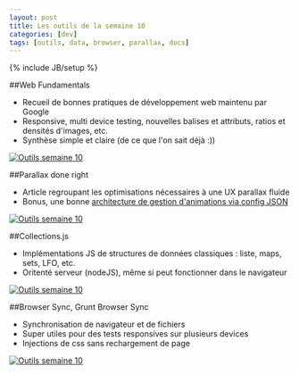 ```yaml
---
layout: post
title: Les outils de la semaine 10
categories: [dev]
tags: [outils, data, browser, parallax, docs]
---
```

{% include JB/setup %}

##Web Fundamentals
- Recueil de bonnes pratiques de développement web maintenu par Google
- Responsive, multi device testing, nouvelles balises et attributs, ratios et densités d'images, etc.
- Synthèse simple et claire (de ce que l'on sait déjà :))

[![Outils semaine 10](http://haveidols.com/grabs/Screen%20Shot%202014-06-23%20at%2011.10.33.png)](https://developers.google.com/web/fundamentals)

##Parallax done right
- Article regroupant les optimisations nécessaires à une UX parallax fluide
- Bonus, une bonne [architecture de gestion d'animations via config JSON](https://github.com/dhg/davegamache/blob/master/parallax/js/picasso.js#L19)

[![Outils semaine 10](http://haveidols.com/grabs/Screen%20Shot%202014-06-23%20at%2011.14.03.png)](https://medium.com/@dhg/82ced812e61c)

##Collections.js
- Implémentations JS de structures de données classiques : liste, maps, sets, LFO, etc.
- Oritenté serveur (nodeJS), même si peut fonctionner dans le navigateur

[![Outils semaine 10](http://haveidols.com/grabs/Screen%20Shot%202014-06-23%20at%2011.18.57.png)](http://www.collectionsjs.com)

##Browser Sync, Grunt Browser Sync
- Synchronisation de navigateur et de fichiers
- Super utiles pour des tests responsives sur plusieurs devices
- Injections de css sans rechargement de page

[![Outils semaine 10](http://haveidols.com/grabs/Screen%20Shot%202014-06-23%20at%2011.38.45.png)](https://github.com/shakyShane/grunt-browser-sync)



